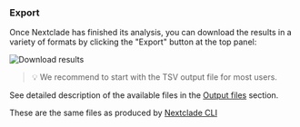 ### Export

Once Nextclade has finished its analysis, you can download the results in a variety of formats by clicking the "Export" button at the top panel:

![Download results](../assets/web_download-options.png)

> 💡 We recommend to start with the TSV output file for most users.

See detailed description of the available files in the [Output files](../output-files) section.

These are the same files as produced by [Nextclade CLI](../nextclade-cli)
